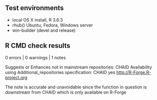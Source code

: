 ## Test environments
* local OS X install, R 3.6.3
* rhub() Ubuntu, Fedora, Windows server
* win-builder (devel and release)

## R CMD check results

0 errors | 0 warnings | 1 notes

  Suggests or Enhances not in mainstream repositories:
    CHAID
  Availability using Additional_repositories specification:
    CHAID   yes   http://R-Forge.R-project.org
    
The note is accurate and unavoidable since the function in question is
downstream from CHAID which is only available on R-Forge